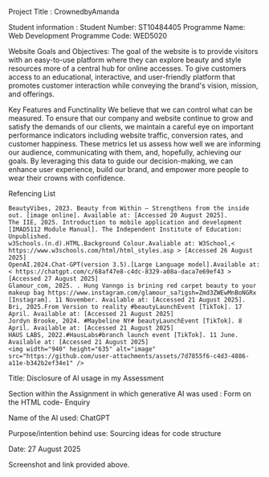 Project Title : CrownedbyAmanda 

Student information : Student Number: ST10484405 
Programme Name: Web Development
Programme Code: WED5020

Website Goals and Objectives: 
The goal of the website is to provide visitors with an easy-to-use platform where they can explore beauty and style resources more of a central hub for online accesses. 
To give customers access to an educational, interactive, and user-friendly platform that promotes customer interaction while conveying the brand's vision, mission, and offerings.

Key Features and Functinality 
We believe that we can control what can be measured. To ensure that our company and website continue to grow and satisfy the demands of our clients, we maintain a careful eye on important performance indicators including website traffic, conversion rates, and customer happiness. These metrics let us assess how well we are informing our audience, communicating with them, and, hopefully, achieving our goals. By leveraging this data to guide our decision-making, we can enhance user experience, build our brand, and empower more people to wear their crowns with confidence.

Refencing List 

    BeautyVibes, 2023. Beauty from Within – Strengthens from the inside out. [image online]. Available at: [Accessed 20 August 2025].
    The IIE, 2025. Introduction to mobile application and development [IMAD5112 Module Manual]. The Independent Institute of Education: Unpublished.
    w3Schools.(n.d).HTML.Background Colour.Avaliable at: W3School,< https://www.w3schools.com/html/html_styles.asp > [Accessed 26 August 2025]
    OpenAI.2024.Chat-GPT(version 3.5).[Large Language model].Available at: < https://chatgpt.com/c/68af47e8-c4dc-8329-a08a-daca7e69ef43 > [Accessed 27 August 2025]
    Glamour_com, 2025. . Hung Vanngo is brining red carpet beauty to your makeup bag https://www.instagram.com/glamour_sa?igsh=Zmd3ZWEwMnBoNGRx  [Instagram]. 11 November. Available at: [Accessed 21 August 2025].
    Bri, 2025.From Version to reality #beautyLaunchEvent [TikTok]. 17 April. Available at: [Accessed 21 August 2025]
    Jordyn Brooke, 2024. #Maybeline NY# beautyLaunchEvent [TikTok]. 8 April. Available at: [Accessed 21 August 2025]
    HAUS LABS, 2022.#HausLabs#branch launch event [TikTok]. 11 June. Available at: [Accessed 21 August 2025]
    <img width="940" height="635" alt="image" src="https://github.com/user-attachments/assets/7d7855f6-c4d3-4886-a11e-b342b2ef34e1" />
    
Title: Disclosure of AI usage in my Assessment

Section within the Assignment in which generative AI was used : Form on the HTML code- Enquiry

Name of the AI used: ChatGPT 

Purpose/intention behind use: Sourcing ideas for code structure

Date: 27 August 2025

Screenshot and link provided above. 

